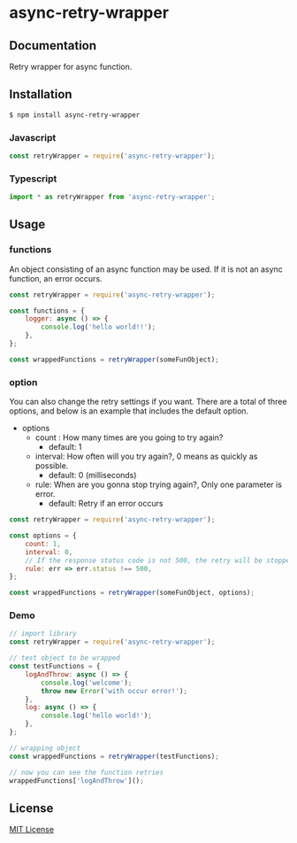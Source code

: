 # async-retry-wrapper

## Documentation
Retry wrapper for async function.

## Installation
```sh
$ npm install async-retry-wrapper
```

### Javascript
```js
const retryWrapper = require('async-retry-wrapper');
```

### Typescript
```ts
import * as retryWrapper from 'async-retry-wrapper';
```

## Usage
### functions
An object consisting of an async function may be used.
If it is not an async function, an error occurs.
```javascript
const retryWrapper = require('async-retry-wrapper');

const functions = {
    logger: async () => {
        console.log('hello world!!');
    },
};

const wrappedFunctions = retryWrapper(someFunObject);
```

### option
You can also change the retry settings if you want.
There are a total of three options, and below is an example that includes the default option.
* options
  * count : How many times are you going to try again?
    * default: 1
  * interval: How often will you try again?, 0 means as quickly as possible.
    * default: 0 (milliseconds)
  * rule: When are you gonna stop trying again?, Only one parameter is error.
    * default: Retry if an error occurs
```javascript
const retryWrapper = require('async-retry-wrapper');

const options = {
    count: 1,
    interval: 0, 
    // If the response status code is not 500, the retry will be stopped
    rule: err => err.status !== 500,
};

const wrappedFunctions = retryWrapper(someFunObject, options);
```

### Demo
```javascript
// import library
const retryWrapper = require('async-retry-wrapper');

// test object to be wrapped
const testFunctions = {
    logAndThrow: async () => {
        console.log('welcome');
        throw new Error('with occur error!');
    },
    log: async () => {
        console.log('hello world!');
    },
};

// wrapping object
const wrappedFunctions = retryWrapper(testFunctions);

// now you can see the function retries
wrappedFunctions['logAndThrow']();
```


## License

[MIT License](https://andreasonny.mit-license.org/2019)
